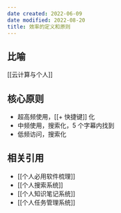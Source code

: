 ```yaml
---
date created: 2022-06-09
date modified: 2022-08-20
title: 效率的定义和原则
---
```


## 比喻

[[云计算与个人]]

## 核心原则

- 超高频使用，[[+ 快捷键]] 化
- 中频使用，搜索化，5 个字幕内找到
- 低频访问，搜索化

## 相关引用

- [[个人必用软件梳理]]
- [[个人搜索系统]]
- [[个人知识笔记系统]]
- [[个人任务管理系统]]
